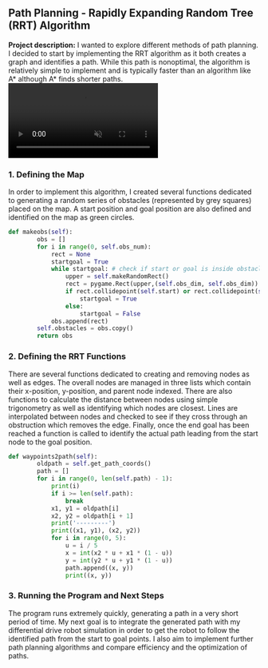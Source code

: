 ## Path Planning - Rapidly Expanding Random Tree (RRT) Algorithm

**Project description:** I wanted to explore different methods of path planning. I decided to start by implementing the RRT algorithm as it both creates a graph and identifies a path. While this path is nonoptimal, the algorithm is relatively simple to implement and is typically faster than an algorithm like A* although A* finds shorter paths.
<video src="https://user-images.githubusercontent.com/41236722/142127729-16ac21de-564f-4f91-8f2d-2fa2e3fe116e.mp4" data-canonical-src="https://user-images.githubusercontent.com/41236722/142127729-16ac21de-564f-4f91-8f2d-2fa2e3fe116e.mp4" controls="controls" muted="muted" class="d-block rounded-bottom-2 width-fit" style="max-height:300px;"></video>

### 1. Defining the Map
In order to implement this algorithm, I created several functions dedicated to generating a random series of obstacles (represented by grey squares) placed on the map. A start position and goal position are also defined and identified on the map as green circles. 
```python
def makeobs(self):
        obs = []
        for i in range(0, self.obs_num):
            rect = None
            startgoal = True
            while startgoal: # check if start or goal is inside obstacle
                upper = self.makeRandomRect()
                rect = pygame.Rect(upper,(self.obs_dim, self.obs_dim))
                if rect.collidepoint(self.start) or rect.collidepoint(self.goal):
                    startgoal = True
                else:
                    startgoal = False
            obs.append(rect)
        self.obstacles = obs.copy()
        return obs
 ```

### 2. Defining the RRT Functions
There are several functions dedicated to creating and removing nodes as well as edges. The overall nodes are managed in three lists which contain their x-position, y-position, and parent node indexed. There are also functions to calculate the distance between nodes using simple trigonometry as well as identifying which nodes are closest. Lines are interpolated between nodes and checked to see if they cross through an obstruction which removes the edge. Finally, once the end goal has been reached a function is called to identify the actual path leading from the start node to the goal position.
```python
def waypoints2path(self):
        oldpath = self.get_path_coords()
        path = []
        for i in range(0, len(self.path) - 1):
            print(i)
            if i >= len(self.path):
                break
            x1, y1 = oldpath[i]
            x2, y2 = oldpath[i + 1]
            print('---------')
            print((x1, y1), (x2, y2))
            for i in range(0, 5):
                u = i / 5
                x = int(x2 * u + x1 * (1 - u))
                y = int(y2 * u + y1 * (1 - u))
                path.append((x, y))
                print((x, y))
```

### 3. Running the Program and Next Steps
The program runs extremely quickly, generating a path in a very short period of time. My next goal is to integrate the generated path with my differential drive robot simulation in order to get the robot to follow the identified path from the start to goal points. I also aim to implement further path planning algorithms and compare efficiency and the optimization of paths.
